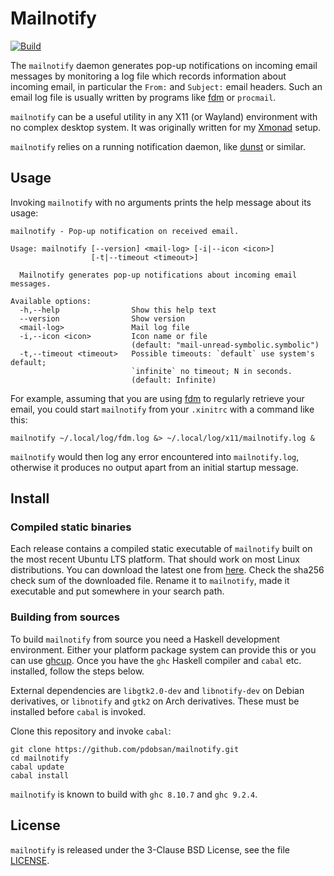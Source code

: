 
# Mailnotify

[![Build](https://github.com/pdobsan/mailnotify/actions/workflows/build.yaml/badge.svg)](https://github.com/pdobsan/mailnotify/actions/workflows/build.yaml)

The `mailnotify` daemon generates pop-up notifications on incoming email
messages by monitoring a log file which records information about incoming
email, in particular the `From:` and `Subject:` email headers. Such an email
log file is usually written by programs like
[fdm](https://github.com/nicm/fdm) or `procmail`.

`mailnotify` can be a useful utility in any X11 (or Wayland) environment
with no complex desktop system. It was originally written for my
[Xmonad](https://xmonad.org) setup.

`mailnotify` relies on a running notification daemon, like
[dunst](https://dunst-project.org/) or similar.

## Usage

Invoking `mailnotify` with no arguments prints the help message about its
usage:

    mailnotify - Pop-up notification on received email.

    Usage: mailnotify [--version] <mail-log> [-i|--icon <icon>] 
                      [-t|--timeout <timeout>]

      Mailnotify generates pop-up notifications about incoming email messages.

    Available options:
      -h,--help                Show this help text
      --version                Show version
      <mail-log>               Mail log file
      -i,--icon <icon>         Icon name or file
                               (default: "mail-unread-symbolic.symbolic")
      -t,--timeout <timeout>   Possible timeouts: `default` use system's default;
                               `infinite` no timeout; N in seconds.
                               (default: Infinite)

For example, assuming that you are using [fdm](https://github.com/nicm/fdm)
to regularly retrieve your email, you could start `mailnotify` from your
`.xinitrc` with a command like this:

    mailnotify ~/.local/log/fdm.log &> ~/.local/log/x11/mailnotify.log &

`mailnotify` would then log any error encountered into `mailnotify.log`,
otherwise it produces no output apart from an initial startup message.

## Install

### Compiled static binaries

Each release contains a compiled static executable of `mailnotify` built on the
most recent Ubuntu LTS platform. That should work on most Linux
distributions. You can download the latest one from
[here](https://github.com/pdobsan/mailnotify/releases/latest). Check the sha256
check sum of the downloaded file. Rename it to `mailnotify`, made it executable
and put somewhere in your search path.

### Building from sources

To build `mailnotify` from source you need a Haskell development environment.
Either your platform package system can provide this or you can use
[ghcup](https://www.haskell.org/ghcup/). Once you have the `ghc` Haskell
compiler and `cabal` etc. installed, follow the steps below.

External dependencies are `libgtk2.0-dev` and `libnotify-dev` on Debian
derivatives,  or `libnotify` and  `gtk2` on Arch derivatives. These must be
installed before `cabal` is invoked.

Clone this repository and invoke `cabal`:

    git clone https://github.com/pdobsan/mailnotify.git
    cd mailnotify
    cabal update
    cabal install

`mailnotify` is known to build with `ghc 8.10.7` and `ghc 9.2.4`.

## License

`mailnotify` is released under the 3-Clause BSD License, see the file
[LICENSE](LICENSE).


